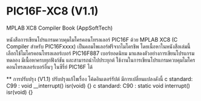 # PIC16F-XC8 (V1.1)
MPLAB XC8 Compiler Book (AppSoftTech)

หนังสือการเขียนโปรแกรมควบคุมไมโครคอนโทรลเลอร์ PIC16F ด้วย MPLAB XC8
(C Compiler สำหรับ PIC16Fxxxx) เป็นคอมไพเลอร์ฟรีจากไมโครชิพ 
โดยเนื้อหาในหนังสือเล่มนี้เลือกใช้ไมโครคอนโทรลเลอร์เบอร์ PIC16F887 เบอร์ยอดนิยม 
มาแสดงตัวอย่างการเขียนโปรแกรมทดลอง มีเนื้อหาครบทุกฟังก์ชัน และสามารถนำไปประยุกต์
ใช้งานในการเขียนโปรแกรมควบคุมไมโครคอนโทรลเลอร์เบอร์อื่นๆ ในซีรี่ย์ PIC16F ได้

** การปรับปรุง
(V1.1) ปรับปรุงแก้ไขเรื่อง โค้ดอินเตอร์รัปต์ มีการเปลี่ยนแปลงดังนี้
c standard: C99 : void __interrupt() isr(void) {}
c standard: C90 : static void interrupt() isr(void) {}
